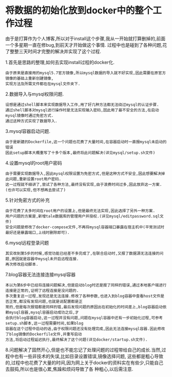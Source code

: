 # 将数据的初始化放到docker中的整个工作过程

由于是打算作为个人博客,所以对于install这个步骤,我从一开始就打算删掉的,前面一个多星期一直在修bug,到前天才开始做这个事情.
过程中也是碰到了各种问题,花了整整三天时间才完整的解决并实现了这个过程.

1.首先是思路的整理,如何去实现install过程的docker化.

    由于原来是直接用的mysql5.7官方镜像,所以mysql数据的导入就不好实现,因此需要在原官方镜像的基础上重新创建镜像,
    实现方法及所需文件都在在mysql文件夹下.

2.数据导入与mysql权限问题.

    设想是通过shell脚本来实现数据导入工作,用了好几种方法都无法绕过mysql的认证步骤.
    通过shell脚本对mysql进行操作时是无法实现输入密码,因此用了最不安全的方法,在启动mysql镜像时通过免密方式.
    通过这种方式实现了数据导入.

3.mysql容器启动问题.

    由于是新建的Dockerfile,这一个问题也花费了大量时间,在容器启动时一直报mysql未启动的错误
    因此setup脚本大概重写了十多个版本,最终将此问题解决(详见mysql/setup.sh文件)

4.设置mysql的root用户密码

    由于需要实现数据导入,因此mysql权限设置为免密方式,但是这种方式不安全,因此想要解决掉此问题,重新设置root用户密码.
    这一过程就不细讲了,尝试了各种方法,最终没有实现,由于浪费时间过多,因此放弃这一方案.(也许可以实现,但不想再去尝试了)

5.针对免密方式的补充

    由于花费了太多时间在root用户的设置上,但是最终无法实现,因此选择了另外一种方案.
    用户问题的方案是,新增tale数据库的管理用户并授权.(详见mysql/editpassword.sql文件)
    安全问题是修改了docker-compose文件,不再将mysql容器端口暴露在宿主机中(平常测试时最好还是暴露端口,上线时删除即可).

6.mysql远程登录问题

    其实改到第5步的时候,感觉功能已经差不多完成了,在联合启动时,又报了数据源无法连接的问题,原因就是容器中mysql未开启远程连接.
    再次修改启动脚本.

7.blog容器无法连接连接mysql容器

    本以为第6步中已经将连接问题解决,但是启动blog时还是报了同样的错误,通过本地客户端进行连接是正常的,证明了远程连接是没问题的.
    多次重复这一过程,发现还是无法连接.修改了各种参数,也进入到blog容器中查看host文件是否正常,都没有发现问题,也就是说配置都是正
    常的,但是每次报错都是同样的错,最后发现问题的原因出在初始化的时间差上,blog容器启动依赖mysql容器,mysql容器启动成功之后,才
    会执行blog容器启动,这一过程并没有问题,问题在mysql容器中还有一步初始化过程,可参考setup.sh脚本,这一过程需要时间,如果blog
    容器在这个过程中启动的话,由于权限问题还没有处理完成,因此无法连接mysql容器.因此修改了blog镜像的Dockerfile文件,并重写启动
    方法,将启动过程延迟执行,最终解决了这个问题(详见docker/startup.sh文件).

8.问题解决了固然开心,但是也不能忘记了处理问题的过程带给自己的成长.当然,过程中也有一些非技术的失误,比如目录设置错误,镜像选择问题,
这些都是粗心导致的,过程中也花费了大量的时间,因为网上关于docker的资料实在有些少,只能自己去鼓捣,所以也是很心累,焦躁和烦闷导致了各
种粗心,以后需注意.
